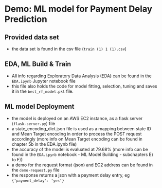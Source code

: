 # Demo: ML model for Payment Delay Prediction

## Provided data set
- the data set is found in the csv file (`train (1) 1 (1).csv`)
## EDA, ML Build & Train
- All info regarding Exploratory Data Analysis (EDA) can be found in the `EDA.ipynb` Jupyter notebook file
- this file also holds the code for model fitting, selection, tuning and saves it in the `best_rf_model.pkl` file.

## ML model Deployment
- the model is deployed on an AWS EC2 instance, as a flask server (`flask-server.py`) file
- a state_encoding_dict.json file is used as a mapping between state ID and Mean Target encoding in order to process the POST request accordingly (more info on Mean Target encoding can be found in chapter 5b in the EDA.ipynb file)
- the accuracy of the model is evaluated at 79.68% (more info can be found in the `EDA.ipynb` notebook - ML Model Building - subchapters E) to F))
- a demo for the request format (json) and EC2 address can be found in the `demo-request.py` file
- the response returns a json with a payment delay entry, eg `{'payment_delay': 'yes'}`
